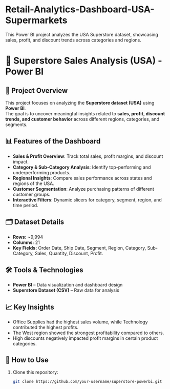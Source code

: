 # Retail-Analytics-Dashboard-USA-Supermarkets
This Power BI project analyzes the USA Superstore dataset, showcasing sales, profit, and discount trends across categories and regions.
# 🛒 Superstore Sales Analysis (USA) - Power BI

## 📌 Project Overview
This project focuses on analyzing the **Superstore dataset (USA)** using **Power BI**.  
The goal is to uncover meaningful insights related to **sales, profit, discount trends, and customer behavior** across different regions, categories, and segments.

## 📊 Features of the Dashboard
- **Sales & Profit Overview**: Track total sales, profit margins, and discount impact.  
- **Category & Sub-Category Analysis**: Identify top-performing and underperforming products.  
- **Regional Insights**: Compare sales performance across states and regions of the USA.  
- **Customer Segmentation**: Analyze purchasing patterns of different customer groups.  
- **Interactive Filters**: Dynamic slicers for category, segment, region, and time period.  

## 🗂 Dataset Details
- **Rows:** ~9,994  
- **Columns:** 21  
- **Key Fields:** Order Date, Ship Date, Segment, Region, Category, Sub-Category, Sales, Quantity, Discount, Profit.  

## 🛠 Tools & Technologies
- **Power BI** – Data visualization and dashboard design  
- **Superstore Dataset (CSV)** – Raw data for analysis  

## 📈 Key Insights
- Office Supplies had the highest sales volume, while Technology contributed the highest profits.  
- The West region showed the strongest profitability compared to others.  
- High discounts negatively impacted profit margins in certain product categories.  

## 🚀 How to Use
1. Clone this repository:  
   ```bash
   git clone https://github.com/your-username/superstore-powerbi.git
